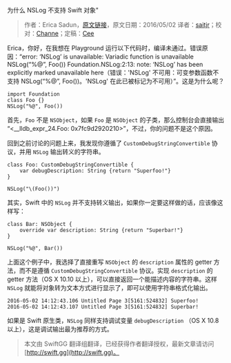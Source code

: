 为什么 NSLog 不支持 Swift 对象"

> 作者：Erica Sadun，[原文链接](http://ericasadun.com/2016/05/02/dear-erica-why-doesnt-nslog-support-swift-objects/)，原文日期：2016/05/02
> 译者：[saitjr](http://www.saitjr.com)；校对：[Channe](undefined)；定稿：[Cee](https://github.com/Cee)
  









Erica，你好，在我想在 Playground 运行以下代码时，编译未通过。错误原因：“error: ‘NSLog’ is unavailable: Variadic function is unavailable NSLog(“%@”, Foo()) Foundation.NSLog:2:13: note: ‘NSLog’ has been explicitly marked unavailable here（错误：'NSLog' 不可用：可变参数函数不支持 NSLog(“%@”, Foo())。'NSLog' 在此已被标记为不可用）”。这是为什么呢？

    
    import Foundation
    class Foo {}
    NSLog("%@", Foo())



首先，`Foo` 不是 `NSObject`，如果 `Foo` 是 `NSObject` 的子类，那么控制台会直接输出 “\<__lldb_expr_24.Foo: 0x7fc9d2920210\>”，不过，你的问题不是这个原因。

回到之前讨论的问题上来，我发现你遵循了 `CustomDebugStringConvertible` 协议，并用 `NSLog` 输出转义的字符串。

    
    class Foo: CustomDebugStringConvertible {
        var debugDescription: String {return "Superfoo!"}
    }
    
    NSLog("\(Foo())")

其实，Swift 中的 `NSLog` 并不支持转义输出，如果你一定要这样做的话，应该像这样写：

    
    class Bar: NSObject {
        override var description: String {return "Superbar!"}
    }
    
    NSLog("%@", Bar())

上面这个例子中，我选择了直接重写 `NSObject` 的 `description` 属性的 getter 方法，而不是遵循 `CustomDebugStringConvertible` 协议。实现 `description` 的getter 方法（OS X 10.10 以上），可以直接返回一个能描述内容的字符串。这样 `NSLog` 就能将对象转为文本方式进行显示了，即可以使用字符串格式化输出。

    2016-05-02 14:12:43.106 Untitled Page 3[5161:524832] Superfoo!
    2016-05-02 14:12:43.107 Untitled Page 3[5161:524832] Superbar!

如果是 Swift 原生类，`NSLog` 同样支持调试变量 `debugDescription` （OS X 10.8 以上），这是调试输出最为推荐的方式。
> 本文由 SwiftGG 翻译组翻译，已经获得作者翻译授权，最新文章请访问 [http://swift.gg](http://swift.gg)。